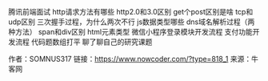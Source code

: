 腾讯前端面试
http请求方法有哪些
http2.0和3.0区别
get个post区别是啥
tcp和udp区别
三次握手过程，为什么两次不行
js数据类型哪些
dns域名解析过程（两种方法）
span和div区别
html元素类型
微信小程序登录模块开发流程
支付功能开发流程
代码题数组打平
聊了聊自己的研究课题

作者：SOMNUS317
链接：https://www.nowcoder.com/?type=818_1
来源：牛客网